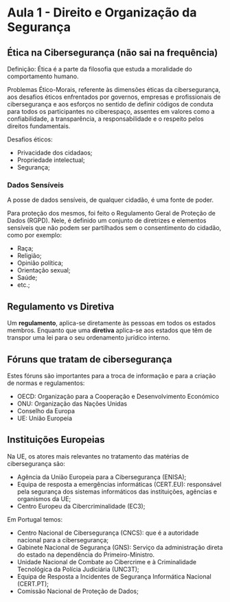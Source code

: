 # Aula 1 - Direito e Organização da Segurança

## Ética na Cibersegurança (**não sai na frequência**)

Definição: Ética é a parte da filosofia que estuda a moralidade do comportamento humano.

Problemas Ético-Morais, referente às dimensões éticas da cibersegurança, aos desafios éticos enfrentados por 
governos, empresas e profissionais de cibersegurança e aos esforços no sentido de definir códigos de conduta 
para todos os participantes no ciberespaço, assentes em valores como a confiabilidade, a transparência, a 
responsabilidade e o respeito pelos direitos fundamentais.

Desafios éticos:
 - Privacidade dos cidadaos;
 - Propriedade intelectual;
 - Segurança;

### Dados Sensíveis
A posse de dados sensíveis, de qualquer cidadão, é uma fonte de poder. 

Para proteção dos mesmos, foi feito o Regulamento Geral de Proteção de Dados (RGPD). Nele, é definido um conjunto de diretrizes e elementos sensíveis que não podem ser partilhados sem o consentimento do cidadão, como por exemplo:
 - Raça;
 - Religião;
 - Opinião política;
 - Orientação sexual;
 - Saúde;
 - etc.;

## Regulamento vs Diretiva

Um **regulamento**, aplica-se diretamente às pessoas em todos os estados membros. Enquanto que uma **diretiva** aplica-se aos estados que têm de transpor uma lei para o seu ordenamento jurídico interno.

## Fóruns que tratam de cibersegurança
Estes fóruns são importantes para a troca de informação e para a criação de normas e regulamentos:
 - OECD: Organização para a Cooperação e Desenvolvimento Económico
 - ONU: Organização das Nações Unidas
 - Conselho da Europa
 - UE: União Europeia

## Instituições Europeias

Na UE, os atores mais relevantes no tratamento das matérias de cibersegurança são:
 - Agência da União Europeia para a Cibersegurança (ENISA);
 - Equipa de resposta a emergências informáticas (CERT.EU): responsável pela segurança dos sistemas informáticos das instituições, agências e organismos da UE;
 - Centro Europeu da Cibercriminalidade (EC3);

Em Portugal temos:
 - Centro Nacional de Cibersegurança (CNCS): que é a autoridade nacional para a cibersegurança;
 - Gabinete Nacional de Segurança (GNS): Serviço da administração direta do estado na dependência do Primeiro-Ministro.
 - Unidade Nacional de Combate ao Cibercrime e à Criminalidade Tecnológica da Polícia Judiciária (UNC3T);
 - Equipa de Resposta a Incidentes de Segurança Informática Nacional (CERT.PT);
 - Comissão Nacional de Proteção de Dados;